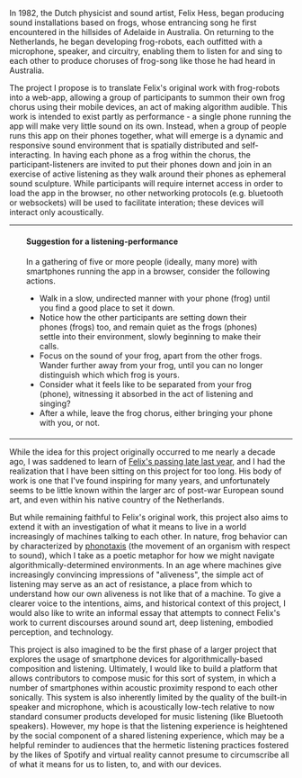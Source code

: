 In 1982, the Dutch physicist and sound artist, Felix Hess, began producing sound installations based on frogs, whose entrancing song he first encountered in the hillsides of Adelaide in Australia. On returning to the Netherlands, he began developing frog-robots, each outfitted with a microphone, speaker, and circuitry, enabling them to listen for and sing to each other to produce choruses of frog-song like those he had heard in Australia.

The project I propose is to translate Felix's original work with frog-robots into a web-app, allowing a group of participants to summon their own frog chorus using their mobile devices, an act of making algorithm audible. This work is intended to exist partly as performance - a single phone running the app will make very little sound on its own. Instead, when a group of people runs this app on their phones together, what will emerge is a dynamic and responsive sound environment that is spatially distributed and self-interacting. In having each phone as a frog within the chorus, the participant-listeners are invited to put their phones down and join in an exercise of active listening as they walk around their phones as ephemeral sound sculpture. While participants will require internet access in order to load the app in the browser, no other networking protocols (e.g. bluetooth or websockets) will be used to facilitate interation; these devices will interact only acoustically.

----
<section style="margin: 20px 30px">
<h4>Suggestion for a listening-performance</h4>
In a gathering of five or more people (ideally, many more) with smartphones running the app in a browser, consider the following actions.

- Walk in a slow, undirected manner with your phone (frog) until you find a good place to set it down.
- Notice how the other participants are setting down their phones (frogs) too, and remain quiet as the frogs (phones) settle into their environment, slowly beginning to make their calls.
- Focus on the sound of your frog, apart from the other frogs. Wander further away from your frog, until you can no longer distinguish which which frog is yours.
- Consider what it feels like to be separated from your frog (phone), witnessing it absorbed in the act of listening and singing?
- After a while, leave the frog chorus, either bringing your phone with you, or not.
</section>

----

While the idea for this project originally occurred to me nearly a decade ago, I was saddened to learn of [Felix's passing late last year](https://www.aviationanalysis.net/physicist-and-installation-artist-felix-hess-81-has-died/), and I had the realization that I have been sitting on this project for too long. His body of work is one that I've found inspiring for many years, and unfortunately seems to be little known within the larger arc of post-war European sound art, and even within his native country of the Netherlands.

But while remaining faithful to Felix's original work, this project also aims to extend it with an investigation of what it means to live in a world increasingly of machines talking to each other. In nature, frog behavior can by characterized by [phonotaxis](https://www.oxfordreference.com/display/10.1093/oi/authority.20110803100323792;jsessionid=B3CD8ED4F256F338961508B97BB9BD3E#:~:text=The%20movement%20of%20an%20organism,predator%20(i.e.%20negative%20phonotaxis).) (the movement of an organism with respect to sound), which I take as a poetic metaphor for how we might navigate algorithmically-determined environments. In an age where machines give increasingly convincing impressions of "aliveness", the simple act of listening may serve as an act of resistance, a place from which to understand how our own aliveness is not like that of a machine. To give a clearer voice to the intentions, aims, and historical context of this project, I would also like to write an informal essay that attempts to connect Felix's work to current discourses around sound art, deep listening, embodied perception, and technology.

This project is also imagined to be the first phase of a larger project that explores the usage of smartphone devices for algorithmically-based composition and listening. Ultimately, I would like to build a platform that allows contributors to compose music for this sort of system, in which a number of smartphones within acoustic proximity respond to each other sonically. This system is also inherently limited by the quality of the built-in speaker and microphone, which is acoustically low-tech relative to now standard consumer products developed for music listening (like Bluetooth speakers). However, my hope is that the listening experience is heightened by the social component of a shared listening experience, which may be a helpful reminder to audiences that the hermetic listening practices fostered by the likes of Spotify and virtual reality cannot presume to circumscribe all of what it means for us to listen, to, and with our devices.